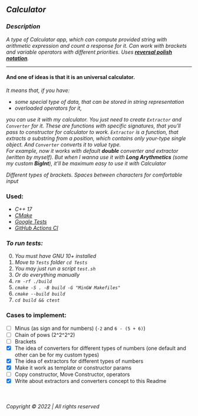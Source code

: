 ## _Calculator_

### _Description_

_A type of Calculator app, which can compute provided string with arithmetic expression and count a response for it. Can
work with brackets and variable operators with different priorities.
Uses __[reversal polish notation](https://en.wikipedia.org/wiki/Reverse_Polish_notation)__._
______________________________________

#### And one of ideas is that it is an universal calculator.

_It means that, if you have:_

* _some special type of data, that can be stored in string representation_
* _overloaded operators for it,_

_you can use it with my calculator. You just need to create `Extractor` and `Converter` for it. These are functions with
specific signatures, that you'll pass to constructor for calculator to work. `Extractor` is a function, that extracts a
substring from a position, which contains only your-type single object. And `Converter`
converts it to value type._  
_For example, now it works with default __double__ converter and extractor (written by myself). But when I wanna use it with
__Long Arythmetics__ (some my custom __BigInt__), it'll be maximum easy to use it with Calculator_

_Different types of brackets. Spaces between characters for comfortable input_

### Used:

* _C++ 17_
* _[CMake](https://cmake.org/)_
* _[Google Tests](https://github.com/google/googletest)_
* _[GitHub Actions CI](https://github.com/features/actions)_

### _To run tests:_

0. _You must have GNU 10+ installed_
1. _Move to `Tests` folder `cd Tests`_
2. _You may just run a script `test.sh`_
3. _Or do everything manually_
4. _`rm -rf ./build`_
5. _`cmake -S . -B build -G "MinGW Makefiles"`_
6. _`cmake --build build`_
7. _`cd build && ctest`_

### Cases to implement:

* [ ] Minus (as sign and for numbers) (`-2` and `6 - (5 + 6)`)
* [ ] Chain of pows (2^2^2^2)
* [ ] Brackets
* [x] The idea of converters for different types of numbers (one default and other can be for my custom types)
* [x] The idea of extractors for different types of numbers
* [x] Make it work as template or constructor params
* [ ] Copy constructor, Move Constructor, operators
* [x] Write about extractors and converters concept to this Readme

&nbsp;

###### Copyright © 2022 | All rights reserved